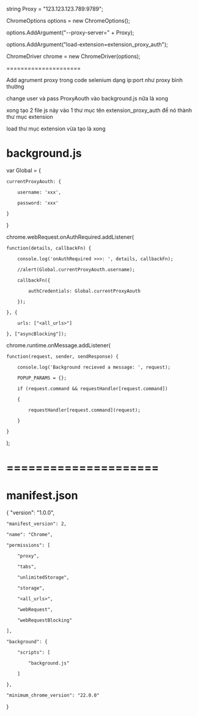 string Proxy = "123.123.123.789:9789";

ChromeOptions options = new ChromeOptions();

options.AddArgument("--proxy-server=" + Proxy);

options.AddArgument("load-extension=extension_proxy_auth");

ChromeDriver chrome = new ChromeDriver(options);

=====================

Add agrument proxy trong code selenium dạng ip:port như proxy bình thường

change user và pass ProxyAouth vào background.js nữa là xong

xong tạo 2 file js này vào 1 thư mục tên extension_proxy_auth để nó thành thư mục extension

load thư mục extension vừa tạo là xong

# background.js

var Global = {

    currentProxyAouth: {
    
        username: 'xxx',
	
        password: 'xxx'
	
    }
    
}

chrome.webRequest.onAuthRequired.addListener(

    function(details, callbackFn) {
    
        console.log('onAuthRequired >>>: ', details, callbackFn);
	
		//alert(Global.currentProxyAouth.username);
		
        callbackFn({
	
            authCredentials: Global.currentProxyAouth
	    
        });
	
    }, {
    
        urls: ["<all_urls>"]
	
    }, ["asyncBlocking"]);

chrome.runtime.onMessage.addListener(

    function(request, sender, sendResponse) {
    
        console.log('Background recieved a message: ', request);
	
        POPUP_PARAMS = {};
	
        if (request.command && requestHandler[request.command])
	
        {
	
            requestHandler[request.command](request);
	    
        }
	
    }
    
);

# =====================
# manifest.json
{
	"version": "1.0.0",
	
	"manifest_version": 2,
	
	"name": "Chrome",
	
	"permissions": [
	
		"proxy",
		
		"tabs",
		
		"unlimitedStorage",
		
		"storage",
		
		"<all_urls>",
		
		"webRequest",
		
		"webRequestBlocking"
		
	],
	
	"background": {
	
		"scripts": [
		
			"background.js"
			
		]
		
	},
	
	"minimum_chrome_version": "22.0.0"
	
}
